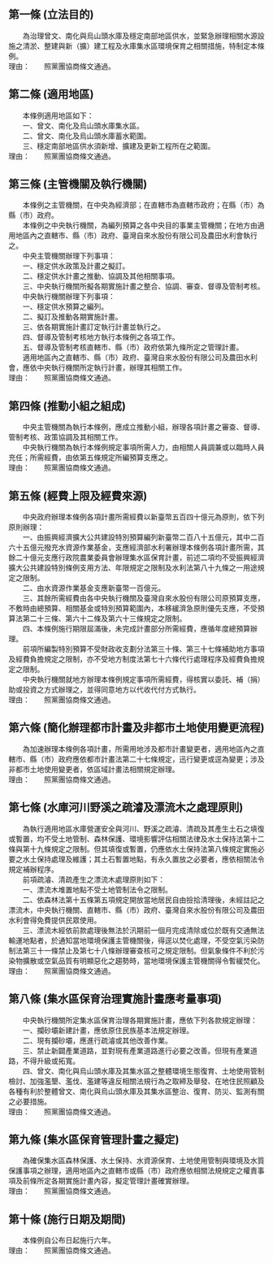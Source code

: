 第一條 (立法目的)
-----------------
　　為治理曾文、南化與烏山頭水庫及穩定南部地區供水，並緊急辦理相關水源設施之清淤、整建與新（擴）建工程及水庫集水區環境保育之相關措施，特制定本條例。  
理由：　　照黨團協商條文通過。

第二條 (適用地區)
-----------------
　　本條例適用地區如下：  
　　一、曾文、南化及烏山頭水庫集水區。  
　　二、曾文、南化及烏山頭水庫蓄水範圍。  
　　三、穩定南部地區供水須新增、擴建及更新工程所在之範圍。  
理由：　　照黨團協商條文通過。

第三條 (主管機關及執行機關)
---------------------------
　　本條例之主管機關，在中央為經濟部；在直轄市為直轄市政府；在縣（市）為縣（市）政府。  
　　本條例之中央執行機關，為編列預算之各中央目的事業主管機關；在地方由適用地區內之直轄市、縣（市）政府、臺灣自來水股份有限公司及農田水利會執行之。  
　　中央主管機關辦理下列事項：  
　　一、穩定供水政策及計畫之擬訂。  
　　二、穩定供水計畫之推動、協調及其他相關事項。  
　　三、中央執行機關所擬各期實施計畫之整合、協調、審查、督導及管制考核。  
　　中央執行機關辦理下列事項：  
　　一、穩定供水預算之編列。  
　　二、擬訂及推動各期實施計畫。  
　　三、依各期實施計畫訂定執行計畫並執行之。  
　　四、督導及管制考核地方執行本條例之各項工作。  
　　五、督導及管制考核直轄市、縣（市）政府依第九條所定之管理計畫。  
　　適用地區內之直轄市、縣（市）政府、臺灣自來水股份有限公司及農田水利會，應依中央執行機關所定執行計畫，辦理其相關工作。  
理由：　　照黨團協商條文通過。

第四條 (推動小組之組成)
-----------------------
　　中央主管機關為執行本條例，應成立推動小組，辦理各項計畫之審查、督導、管制考核、政策協調及其相關工作。  
　　中央執行機關為執行本條例規定事項所需人力，由相關人員調兼或以臨時人員充任；所需經費，由依第五條規定所編預算支應之。  
理由：　　照黨團協商條文通過。

第五條 (經費上限及經費來源)
---------------------------
　　中央政府辦理本條例各項計畫所需經費以新臺幣五百四十億元為原則，依下列原則辦理：  
　　一、由振興經濟擴大公共建設特別預算編列新臺幣二百八十五億元，其中二百六十五億元撥充水資源作業基金，支應經濟部水利署辦理本條例各項計畫所需，其餘二十億元支應行政院農業委員會辦理集水區保育計畫，前述二項均不受振興經濟擴大公共建設特別條例支用方法、年限規定之限制及水利法第八十九條之一用途規定之限制。  
　　二、由水資源作業基金支應新臺幣一百億元。  
　　三、其餘所需經費由各中央執行機關及臺灣自來水股份有限公司原預算支應，不敷時由總預算、相關基金或特別預算範圍內，本移緩濟急原則優先支應，不受預算法第二十三條、第六十二條及第六十三條規定之限制。  
　　四、本條例施行期限屆滿後，未完成計畫部分所需經費，應循年度總預算辦理。  
　　前項所編製特別預算不受財政收支劃分法第三十條、第三十七條補助地方事項及經費負擔規定之限制，亦不受地方制度法第七十六條代行處理程序及經費負擔規定之限制。  
　　中央執行機關就地方辦理本條例規定事項所需經費，得核實以委託、補（捐）助或投資之方式辦理之，並得同意地方以代收代付方式執行。  
理由：　　照黨團協商條文通過。

第六條 (簡化辦理都市計畫及非都市土地使用變更流程)
-------------------------------------------------
　　為加速辦理本條例各項計畫，所需用地涉及都市計畫變更者，適用地區內之直轄市、縣（市）政府應依都市計畫法第二十七條規定，迅行變更或逕為變更；涉及非都市土地使用變更者，依區域計畫法相關規定辦理。  
理由：　　照黨團協商條文通過。

第七條 (水庫河川野溪之疏濬及漂流木之處理原則)
---------------------------------------------
　　為執行適用地區水庫營運安全與河川、野溪之疏濬、清疏及其產生土石之填復或暫置，均不受土地管制、森林保護、環境影響評估相關法律及水土保持法第十二條與第十九條規定之限制。但其填復或暫置，仍應依水土保持法第八條規定實施必要之水土保持處理及維護；其土石暫置地點，有永久置放之必要者，應依相關法令規定補辦程序。  
　　前項疏濬、清疏產生之漂流木處理原則如下：  
　　一、漂流木堆置地點不受土地管制法令之限制。  
　　二、依森林法第十五條第五項規定開放當地居民自由撿拾清理後，未經註記之漂流木，中央執行機關、直轄市、縣（市）政府、臺灣自來水股份有限公司及農田水利會得免費提供民眾使用。  
　　三、漂流木經依前款處理後無法於汛期前一個月完成清除或位於既有交通無法輸運地點者，於通知當地環境保護主管機關後，得逕以焚化處理，不受空氣污染防制法第三十一條禁止及第七十八條辦理審查核可之規定限制。但氣象條件不利於污染物擴散或空氣品質有明顯惡化之趨勢時，當地環境保護主管機關得令暫緩焚化。  
理由：　　照黨團協商條文通過。

第八條 (集水區保育治理實施計畫應考量事項)
-----------------------------------------
　　中央執行機關所定集水區保育治理各期實施計畫，應依下列各款規定辦理：  
　　一、攔砂壩新建計畫，應依原住民族基本法規定辦理。  
　　二、現有攔砂壩，應進行疏濬或其他改善作業。  
　　三、禁止新闢產業道路，並對現有產業道路進行必要之改善。但現有產業道路，不得升級或拓寬。  
　　四、曾文、南化與烏山頭水庫及其集水區之整體環境生態復育、土地使用管制檢討、加強濫墾、濫伐、濫建等違反相關法規行為之取締及舉發、在地住民照顧及各種有利於整體曾文、南化與烏山頭水庫及其集水區整治、復育、防災、監測有關之必要措施。  
理由：　　照黨團協商條文通過。

第九條 (集水區保育管理計畫之擬定)
---------------------------------
　　為確保集水區森林保護、水土保持、水資源保育、土地使用管制與環境及水質保護事項之辦理，適用地區內之直轄市或縣（市）政府應依相關法規規定之權責事項及前條所定各期實施計畫內容，擬定管理計畫確實辦理。  
理由：　　照黨團協商條文通過。

第十條 (施行日期及期間)
-----------------------
　　本條例自公布日起施行六年。  
理由：　　照黨團協商條文通過。